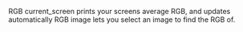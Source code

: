 RGB current_screen prints your screens average RGB, and updates automatically
RGB image lets you select an image to find the RGB of.
